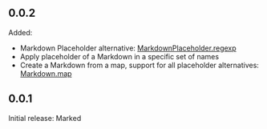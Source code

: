 ## 0.0.2

Added:
- Markdown Placeholder alternative: [MarkdownPlaceholder.regexp](https://pub.dev/documentation/marked/latest/marked/MarkdownPlaceholder/MarkdownPlaceholder.regexp.html)
- Apply placeholder of a Markdown in a specific set of names
- Create a Markdown from a map, support for all placeholder alternatives: [Markdown.map](https://pub.dev/documentation/marked/latest/marked/Markdown/Markdown.map.html)

## 0.0.1

Initial release: Marked